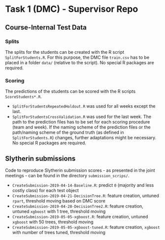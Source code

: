 # Task 1 (DMC) - Supervisor Repo

## Course-Internal Test Data

### Splits

The splits for the students can be created with the R script `SplitForStudents.R`.
For this purpose, the DMC file `train.csv` has to be placed in a folder `data/` (relative to the script).
No special R packages are required.

### Scoring

The predictions of the students can be scored with the R scripts `ScoreStudents*.R`.
- `SplitForStudentsRepeatedHoldout.R` was used for all weeks except the last.
- `SplitForStudentsCrossValidation.R` was used for the last week.
The path to the prediction files has to be set for each scoring procedure (team and week).
If the naming scheme of the prediction files or the path/naming scheme of the ground truth (as defined in `SplitForStudents.R`) changes, further adaptations might be necessary.
No special R packages are required.

## Slytherin submissions

Code to reproduce Slytherin submission scores - as presented in the joint meetings - can be found in the directory `submission_scrips/`.

- `CreateSubmission-2019-04-14-Baseline.R`: predict `0` (majority and less costly class) for each test object
- `CreateSubmission-2019-04-21-DecisionTree.R`: feature creation, untuned `rpart`, threshold moving based on DMC score
- `CreateSubmission-2019-04-28-DecisionTree2.R`: feature creation, untuned `xgboost` with 1 tree, threshold moving
- `CreateSubmission-2019-05-05-xgboost.R`: feature creation, untuned `xgboost` with 50 trees, threshold moving
- `CreateSubmission-2019-05-05-xgboost-tuned.R`: feature creation, `xgboost` with number of trees tuned, threshold moving
